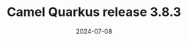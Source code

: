 ---
url: "/releases/q-3.8.3/"
date: 2024-07-08
eol: 2025-02-12
type: release-note
version: 3.8.3
title: "Camel Quarkus release 3.8.3"
preview: ""
changelog: ""
category: "camel-quarkus"
milestone: 62
kind: lts
jdk: [17,21]
---